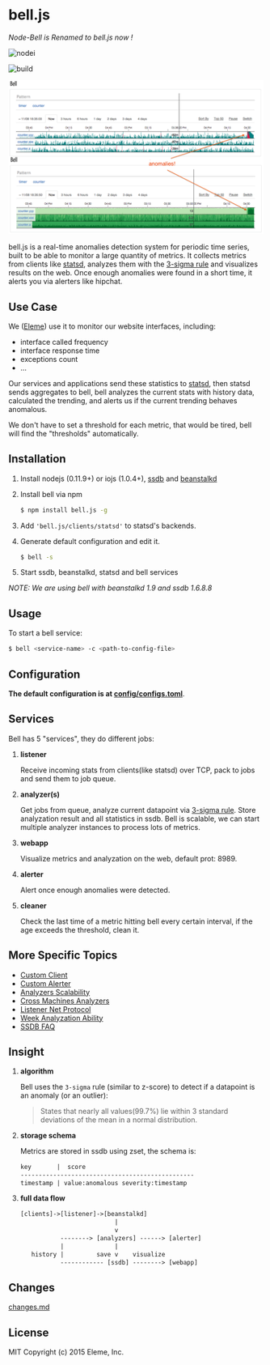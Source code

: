 bell.js
=======

*Node-Bell is Renamed to bell.js now !*

![nodei](https://nodei.co/npm/bell.js.png?downloads=true&downloadRank=true)

![build](https://travis-ci.org/eleme/bell.js.svg)

![snap](snap.png)

bell.js is a real-time anomalies detection system for periodic time series, built to be
able to monitor a large quantity of metrics. It collects metrics from clients like [statsd](https://github.com/etsy/statsd),
analyzes them with the [3-sigma rule](http://en.wikipedia.org/wiki/68%E2%80%9395%E2%80%9399.7_rule)
and visualizes results on the web. Once enough anomalies were found in a short time, it alerts
you via alerters like hipchat.

Use Case
--------

We ([Eleme](http://ele.me)) use it to monitor our website interfaces, including:

   - interface called frequency
   - interface response time
   - exceptions count
   - ...

Our services and applications send these statistics to [statsd](https://github.com/etsy/statsd),
then statsd sends aggregates to bell, bell analyzes the current stats
with history data, calculated the trending, and alerts us if the current trending behaves
anomalous.

We don't have to set a threshold for each metric, that would be tired, bell will find the "thresholds" automatically.

Installation
------------

1. Install nodejs (0.11.9+) or iojs (1.0.4+), [ssdb](https://github.com/ideawu/ssdb) and [beanstalkd](https://github.com/kr/beanstalkd)
2. Install bell via npm

   ```bash
   $ npm install bell.js -g
   ```
3. Add `'bell.js/clients/statsd'` to statsd's backends.
4. Generate default configuration and edit it.

   ```bash
   $ bell -s
   ```
5. Start ssdb, beanstalkd, statsd and bell services

*NOTE: We are using bell with beanstalkd 1.9 and ssdb 1.6.8.8*

Usage
-----

To start a bell service:

```bash
$ bell <service-name> -c <path-to-config-file>
```

Configuration
-------------

**The default configuration is at [config/configs.toml](config/configs.toml)**.

Services
---------

Bell has 5 "services", they do different jobs:

1. **listener**

   Receive incoming stats from clients(like statsd) over TCP, pack to jobs and send them to job queue.

2. **analyzer(s)**

   Get jobs from queue, analyze current datapoint via [3-sigma rule](http://en.wikipedia.org/wiki/68%E2%80%9395%E2%80%9399.7_rule).
   Store analyzation result and all statistics in ssdb. Bell is scalable, we can start multiple analyzer instances to process
   lots of metrics.

3. **webapp**

   Visualize metrics and analyzation on the web, default prot: 8989.

4. **alerter**

   Alert once enough anomalies were detected.

5. **cleaner**

   Check the last time of a metric hitting bell every certain interval, if the age exceeds the threshold, clean it.

More Specific Topics
--------------------

- [Custom Client](topics.md#custom-client)
- [Custom Alerter](topics.md#custom-alerter)
- [Analyzers Scalability](topics.md#analyzers-scalability)
- [Cross Machines Analyzers](topics.md#cross-machines-analyzers)
- [Listener Net Protocol](topics.md#listener-net-protocol)
- [Week Analyzation Ability](topics.md#week-analyzation-ability)
- [SSDB FAQ](topics.md#ssdb-faq)

Insight
-------

1. **algorithm**

   Bell uses the `3-sigma` rule (similar to z-score) to detect if a datapoint is an anomaly (or an outlier):

   > States that nearly all values(99.7%) lie within 3 standard deviations of the mean in a normal distribution.

2. **storage schema**

   Metrics are stored in ssdb using zset, the schema is:

   ```
   key       |  score
   ------------------------------------------------
   timestamp | value:anomalous severity:timestamp
   ```

3. **full data flow**

   ```
   [clients]->[listener]->[beanstalkd]
                             |
                             v
              --------> [analyzers] ------> [alerter]
              |              |
      history |         save v    visualize
              ------------ [ssdb] --------> [webapp]
   ```

Changes
-------

[changes.md](changes.md)

License
-------

MIT Copyright (c) 2015 Eleme, Inc.
